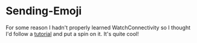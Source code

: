 # Sending-Emoji
For some reason I hadn't properly learned WatchConnectivity so I thought I'd follow a [tutorial](http://www.kristinathai.com/watchos-2-tutorial-using-application-context-to-transfer-data-watch-connectivity-2/) and put a spin on it. It's quite cool!
